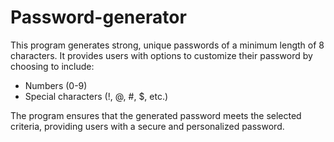 # Password-generator
This program generates strong, unique passwords of a minimum length of 8 characters. It provides users with options to customize their password by choosing to include:

- Numbers (0-9)
- Special characters (!, @, #, $, etc.)

The program ensures that the generated password meets the selected criteria, providing users with a secure and personalized password.
